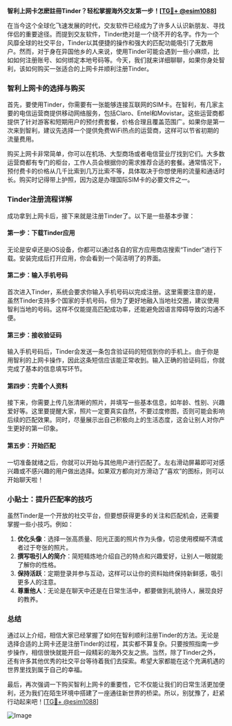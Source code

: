 **智利上网卡怎麽註冊Tinder？轻松掌握海外交友第一步！[[TG💪+ @esim1088](https://t.me/s/esim1088)]**

在当今这个全球化飞速发展的时代，交友软件已经成为了许多人认识新朋友、寻找伴侣的重要途径。而提到交友软件，Tinder绝对是一个绕不开的名字。作为一个风靡全球的社交平台，Tinder以其便捷的操作和强大的匹配功能吸引了无数用户。然而，对于身在异国他乡的人来说，使用Tinder可能会遇到一些小麻烦，比如如何注册账号、如何绑定本地号码等。今天，我们就来详细聊聊，如果你身处智利，该如何购买一张适合的上网卡并顺利注册Tinder。

### 智利上网卡的选择与购买

首先，要使用Tinder，你需要有一张能够连接互联网的SIM卡。在智利，有几家主要的电信运营商提供移动网络服务，包括Claro、Entel和Movistar。这些运营商都提供了针对游客和短期用户的预付费套餐，价格合理且覆盖范围广。如果你是第一次来到智利，建议先选择一个提供免费WiFi热点的运营商，这样可以节省初期的流量费用。

购买上网卡非常简单，你可以在机场、大型商场或者电信营业厅找到它们。大多数运营商都有专门的柜台，工作人员会根据你的需求推荐合适的套餐。通常情况下，预付费卡的价格从几千比索到几万比索不等，具体取决于你想使用的流量和通话时长。购买时记得带上护照，因为这是办理国际SIM卡的必要文件之一。

### Tinder注册流程详解

成功拿到上网卡后，接下来就是注册Tinder了。以下是一些基本步骤：

#### 第一步：下载Tinder应用
无论是安卓还是iOS设备，你都可以通过各自的官方应用商店搜索“Tinder”进行下载。安装完成后打开应用，你会看到一个简洁明了的界面。

#### 第二步：输入手机号码
首次进入Tinder，系统会要求你输入手机号码以完成注册。这里需要注意的是，虽然Tinder支持多个国家的手机号码，但为了更好地融入当地社交圈，建议使用智利当地的号码。这样不仅能提高匹配成功率，还能避免因语言障碍导致的沟通不便。

#### 第三步：接收验证码
输入手机号码后，Tinder会发送一条包含验证码的短信到你的手机上。由于你是用智利的上网卡操作，因此这条短信应该能正常收到。输入正确的验证码后，你就完成了基本的信息填写环节。

#### 第四步：完善个人资料
接下来，你需要上传几张清晰的照片，并填写一些基本信息，如年龄、性别、兴趣爱好等。这里要提醒大家，照片一定要真实自然，不要过度修图，否则可能会影响后续的匹配效果。同时，尽量展示出自己积极向上的生活态度，这会让别人对你产生更好的第一印象。

#### 第五步：开始匹配
一切准备就绪之后，你就可以开始与其他用户进行匹配了。左右滑动屏幕即可对感兴趣或不感兴趣的用户做出选择。如果双方都向对方滑动了“喜欢”的图标，则可以开始聊天啦！

### 小贴士：提升匹配率的技巧

虽然Tinder是一个开放的社交平台，但要想获得更多的关注和匹配机会，还需要掌握一些小技巧。例如：

1. **优化头像**：选择一张高质量、阳光正面的照片作为头像，切忌使用模糊不清或者过于夸张的照片。
2. **撰写吸引人的简介**：简短精炼地介绍自己的特点和兴趣爱好，让别人一眼就能了解你的性格。
3. **保持活跃**：定期登录并参与互动，这样可以让你的资料始终保持新鲜感，吸引更多人的注意。
4. **尊重他人**：无论是在聊天中还是在日常生活中，都要做到礼貌待人，展现良好的教养。

### 总结

通过以上介绍，相信大家已经掌握了如何在智利顺利注册Tinder的方法。无论是选择合适的上网卡还是注册Tinder的过程，其实都不算复杂。只要按照指南一步步操作，相信很快就能开启一段精彩的海外交友之旅。当然，除了Tinder之外，还有许多其他优秀的社交平台等待着我们去探索。希望大家都能在这个充满机遇的世界里找到属于自己的幸福。

最后，再次强调一下购买智利上网卡的重要性，它不仅能让我们的日常生活更加便利，还为我们在陌生环境中搭建了一座通往新世界的桥梁。所以，别犹豫了，赶紧行动起来吧！[[TG💪+ @esim1088](https://t.me/s/esim1088)] 

![Image](https://i.postimg.cc/4NQfJmqS/Snipaste-2025-05-13-00-14-12.png)